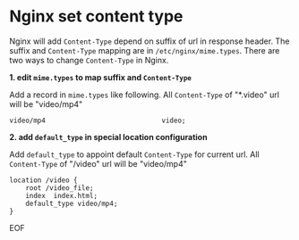# Nginx set content type
Nginx will add `Content-Type` depend on suffix of url in response header. The suffix and `Content-Type` mapping are in
`/etc/nginx/mime.types`. There are two ways to change `Content-Type` in Nginx.

**1. edit `mime.types` to map suffix and `Content-Type`**

Add a record in `mime.types` like following. All `Content-Type` of "*.video" url will be "video/mp4" 
```
video/mp4                             video; 
```

**2. add `default_type` in special location configuration**

Add `default_type` to appoint default `Content-Type` for current url. All `Content-Type` of "/video" url will be "video/mp4" 
```
location /video {
    root /video_file;
    index  index.html;
    default_type video/mp4;
}
```

EOF